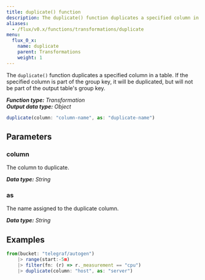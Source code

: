 ```yaml
---
title: duplicate() function
description: The duplicate() function duplicates a specified column in a table.
aliases:
  - /flux/v0.x/functions/transformations/duplicate
menu:
  flux_0_x:
    name: duplicate
    parent: Transformations
    weight: 1
---
```


The `duplicate()` function duplicates a specified column in a table.
If the specified column is part of the group key, it will be duplicated, but will
not be part of the output table's group key.

_**Function type:** Transformation_  
_**Output data type:** Object_

```js
duplicate(column: "column-name", as: "duplicate-name")
```

## Parameters

### column
The column to duplicate.

_**Data type:** String_

### as
The name assigned to the duplicate column.

_**Data type:** String_

## Examples
```js
from(bucket: "telegraf/autogen")
	|> range(start:-5m)
	|> filter(fn: (r) => r._measurement == "cpu")
	|> duplicate(column: "host", as: "server")
```
